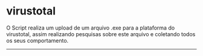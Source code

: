 # virustotal

O Script realiza um upload de um arquivo .exe para a plataforma do virustotal, assim realizando pesquisas sobre este arquivo e coletando todos os seus comportamento.

---
